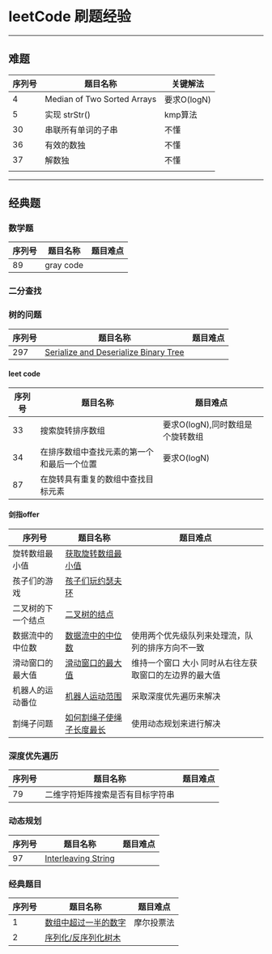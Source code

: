 # leetCode 刷题经验


-------
## 难题
|  序列号   | 题目名称  | 关键解法|
|  ----  | ----  | --- |
| 4  | Median of Two Sorted Arrays | 要求O(logN)|
| 5 | 实现 strStr() | kmp算法|
| 30 | 串联所有单词的子串 | 不懂|
| 36 |   有效的数独 | 不懂|
| 37| 解数独| 不懂| 
| | |





---------
## 经典题

### 数学题
|  序列号   | 题目名称  | 题目难点|
|  ----  | ----  | --- |
| 89 | gray code |  | 

### 二分查找

### 树的问题

|  序列号   | 题目名称  | 题目难点|
|  ----  | ----  | --- |
| 297  | [Serialize and Deserialize Binary Tree](https://leetcode.com/problems/serialize-and-deserialize-binary-tree/) | |

#### leet code
|  序列号   | 题目名称  | 题目难点|
|  ----  | ----  | --- |
| 33  | 搜索旋转排序数组 | 要求O(logN),同时数组是个旋转数组|
| 34 | 在排序数组中查找元素的第一个和最后一个位置 | 要求O(logN) |
| 87 | 在旋转具有重复的数组中查找目标元素 | |




#### 剑指offer
|  序列号   | 题目名称  | 题目难点|
|  ----  | ----  | --- |
| 旋转数组最小值  | [获取旋转数组最小值](https://www.nowcoder.com/practice/9f3231a991af4f55b95579b44b7a01ba?tpId=13&tags=&title=&diffculty=0&judgeStatus=0&rp=1&ru=/ta/coding-interviews&qru=/ta/coding-interviews/question-ranking) | |
|孩子们的游戏  | [孩子们玩约瑟夫环](https://www.nowcoder.com/practice/f78a359491e64a50bce2d89cff857eb6?tpId=13&tags=&title=&diffculty=0&judgeStatus=0&rp=1&ru=/ta/coding-interviews&qru=/ta/coding-interviews/question-ranking) | |
|二叉树的下一个结点|[二叉树的结点](https://www.nowcoder.com/practice/9023a0c988684a53960365b889ceaf5e?tpId=13&tags=&title=&diffculty=0&judgeStatus=0&rp=1&ru=/ta/coding-interviews&qru=/ta/coding-interviews/question-ranking) | |
|数据流中的中位数 |[数据流中的中位数](https://www.nowcoder.com/practice/9be0172896bd43948f8a32fb954e1be1?tpId=13&&tqId=11216&rp=1&ru=/ta/coding-interviews&qru=/ta/coding-interviews/question-ranking) |使用两个优先级队列来处理流，队列的排序方向不一致|
|滑动窗口的最大值 |[滑动窗口的最大值](https://www.nowcoder.com/practice/1624bc35a45c42c0bc17d17fa0cba788?tpId=13&tags=&title=&diffculty=0&judgeStatus=0&rp=1&ru=/ta/coding-interviews&qru=/ta/coding-interviews/question-ranking) | 维持一个窗口 大小 同时从右往左获取窗口的左边界的最大值|
|机器人的运动番位 |[机器人运动范围](https://www.nowcoder.com/practice/6e5207314b5241fb83f2329e89fdecc8?tpId=13&tags=&title=&diffculty=0&judgeStatus=0&rp=1&ru=/ta/coding-interviews&qru=/ta/coding-interviews/question-ranking) | 采取深度优先遍历来解决|
|割绳子问题|[如何割绳子使绳子长度最长](https://www.nowcoder.com/practice/57d85990ba5b440ab888fc72b0751bf8?tpId=13&tags=&title=&diffculty=0&judgeStatus=0&rp=1&ru=/ta/coding-interviews&qru=/ta/coding-interviews/question-ranking) | 使用动态规划来进行解决|







### 深度优先遍历

|  序列号   | 题目名称  | 题目难点|
|  ----  | ----  | --- |
| 79 | 二维字符矩阵搜索是否有目标字符串| |


### 动态规划

|  序列号   | 题目名称  | 题目难点|
|  ----  | ----  | --- |
| 97 | [Interleaving String](https://leetcode.com/problems/interleaving-string/)| |



### 经典题目
|  序列号   | 题目名称  | 题目难点|
|  ----  | ----  | --- |
| 1 | [数组中超过一半的数字](https://www.nowcoder.com/practice/e8a1b01a2df14cb2b228b30ee6a92163?tpId=13&tags=&title=&diffculty=0&judgeStatus=0&rp=1&ru=/ta/coding-interviews&qru=/ta/coding-interviews/question-ranking)|摩尔投票法 |
| 2|  [序列化/反序列化树木](https://www.nowcoder.com/practice/cf7e25aa97c04cc1a68c8f040e71fb84?tpId=13&&tqId=11214&rp=1&ru=/ta/coding-interviews&qru=/ta/coding-interviews/question-ranking)|



